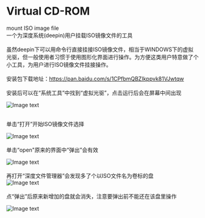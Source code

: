 # Virtual CD-ROM
mount ISO image file
<br />
一个为深度系统(deepin)用户挂载ISO镜像文件的工具
<br/>
<br/>
虽然deepin下可以用命令行直接挂接ISO镜像文件，相当于WINDOWS下的虚拟光驱，但一般使用者习惯于使用图形化界面进行操作。为方便这类用户特意做了个小工具，为用户进行ISO镜像文件挂接操作。<br />
<br />
安装包下载地址：https://pan.baidu.com/s/1CPfbmQBZIkppvk81VJwtqw<br />
<br />
安装后可以在“系统工具”中找到“虚拟光驱”，点击运行后会在屏幕中间出现<br />

![Image text](https://bbs.deepin.org/data/attachment/forum/201811/08/221159asbnj517bmq0vjso.png)

<br />
单击“打开”开始ISO镜像文件选择<br />

![Image text](https://bbs.deepin.org/data/attachment/forum/201811/08/221359rafym1qag4elv1ly.png)
<br />
<br />
单击“open&quot;原来的界面中“弹出”会有效<br />

![Image text](https://bbs.deepin.org/data/attachment/forum/201811/08/221359o2u52v0vz3e93uiu.png)
<br />
<br />
再打开“深度文件管理器”会发现多了个以ISO文件名为卷标的盘<br />
![Image text](https://bbs.deepin.org/data/attachment/forum/201811/08/221751jghjhfxefrznnefz.png)
<br />
<br />
点“弹出”后原来新增加的盘就会消失，注意要弹出前不能还在该盘里操作<br />

![Image text](https://bbs.deepin.org/data/attachment/forum/201811/08/222020owk5arw5vrkv753v.png)
